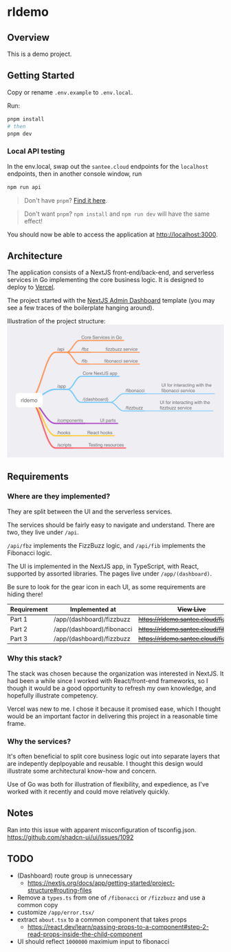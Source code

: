 # rldemo

## Overview

This is a demo project.

## Getting Started

Copy or rename `.env.example` to `.env.local`.

Run:

``` bash
pnpm install
# then
pnpm dev
```

### Local API testing

In the env.local, swap out the `santee.cloud` endpoints for the `localhost` endpoints, then in another console window, run 
```bash
npm run api
```

> Don't have `pnpm`? [Find it here](https://pnpm.io/installation).

> Don't want `pnpm`? `npm install` and `npm run dev` will have the same effect!

You should now be able to access the application at <http://localhost:3000>.

## Architecture

The application consists of a NextJS front-end/back-end, and serverless services in Go implementing the core business logic. It is designed to deploy to [Vercel](https://vercel.com/home).

The project started with the [NextJS Admin Dashboard](https://vercel.com/templates/next.js/admin-dashboard) template (you may see a few traces of the boilerplate hanging around).

Illustration of the project structure:
![Project Structure](./docs/project-structure.png "Project Stucture")

## Requirements

### Where are they implemented?

They are split between the UI and the serverless services.

The services should be fairly easy to navigate and understand. There are two, they live under `/api`.

`/api/fbz` implements the FizzBuzz logic, and `/api/fib` implements the Fibonacci logic.

The UI is implemented in the NextJS app, in TypeScript, with React, supported by assorted libraries. The pages live under `/app/(dashboard)`.

Be sure to look for the gear icon in each UI, as some requirements are hiding there!

| Requirement | Implemented at             | ~~View Live~~                               |
|-------------|----------------------------|-----------------------------------------|
| Part 1      | /app/(dashboard)/fizzbuzz  | ~~<https://rldemo.santee.cloud/fizzbuzz>~~  |
| Part 2      | /app/(dashboard)/fibonacci | ~~<https://rldemo.santee.cloud/fibonacci>~~ |
| Part 3      | /app/(dashboard)/fizzbuzz  | ~~<https://rldemo.santee.cloud/fizzbuzz>~~  |

### Why this stack?

The stack was chosen because the organization was interested in NextJS. It had been a while since I worked with React/front-end frameworks, so I though it would be a good opportunity to refresh my own knowledge, and hopefully illustrate competency.

Vercel was new to me. I chose it because it promised ease, which I thought would be an important factor in delivering this project in a reasonable time frame.

### Why the services?

It's often beneficial to split core business logic out into separate layers that are indepently deplpoyable and reusable. I thought this design would illustrate some architectural know-how and concern.

Use of Go was both for illustration of flexibility, and expedience, as I've worked with it recently and could move relatively quickly.

## Notes

Ran into this issue with apparent misconfiguration of tsconfig.json.
<https://github.com/shadcn-ui/ui/issues/1092>

## TODO
 - (Dashboard) route group is unnecessary
   - https://nextjs.org/docs/app/getting-started/project-structure#routing-files
 - Remove a `types.ts` from one of `/fibonacci` or `/fizzbuzz` and use a common copy
 - customize `/app/error.tsx/`
 - extract `about.tsx` to a common component that takes props
    - https://react.dev/learn/passing-props-to-a-component#step-2-read-props-inside-the-child-component
 - UI should reflect `1000000` maximium input to fibonacci
